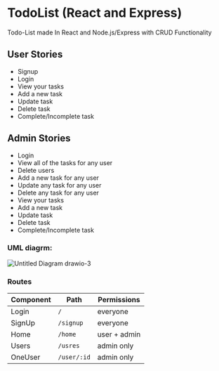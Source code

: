# TodoList (React and Express)
Todo-List made In React and Node.js/Express with CRUD Functionality

## User Stories
- Signup
- Login
- View your tasks
- Add a new task
- Update task
- Delete task
- Complete/Incomplete task

## Admin Stories
- Login
- View all of the tasks for any user
- Delete users
- Add a new task for any user
- Update any task for any user
- Delete any task for any user
- View your tasks
- Add a new task
- Update task
- Delete task
- Complete/Incomplete task


### UML diagrm:
![Untitled Diagram drawio-3](https://user-images.githubusercontent.com/92247950/145245703-c2fdb9ac-edea-4815-8ee9-096951e30184.png)


### Routes
Component     |     Path      |  Permissions
------------- | -----------   | ------------
Login         | `/`           | everyone
SignUp        | `/signup`     | everyone
Home          | `/home`       | user + admin 
Users         | `/usres`      | admin only 
OneUser       | `/user/:id`   | admin only 



